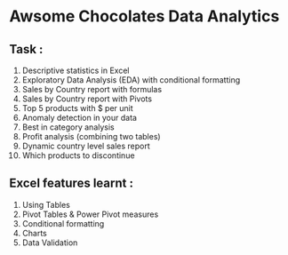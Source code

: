 # Awsome Chocolates Data Analytics

## Task : 

  1. Descriptive statistics in Excel
  2. Exploratory Data Analysis (EDA) with conditional formatting
  3. Sales by Country report with formulas
  4. Sales by Country report with Pivots
  5. Top 5 products with $ per unit
  6. Anomaly detection in your data
  7. Best in category analysis
  8. Profit analysis (combining two tables)
  9. Dynamic country level sales report
  10. Which products to discontinue

## Excel features learnt : 

  1. Using Tables
  2. Pivot Tables & Power Pivot measures
  3. Conditional formatting
  4. Charts
  5. Data Validation
